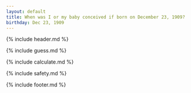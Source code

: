 ```yaml
---
layout: default
title: When was I or my baby conceived if born on December 23, 1909?
birthday: Dec 23, 1909
---
```


{% include header.md %}

{% include guess.md %}

{% include calculate.md %}

{% include safety.md %}

{% include footer.md %}



